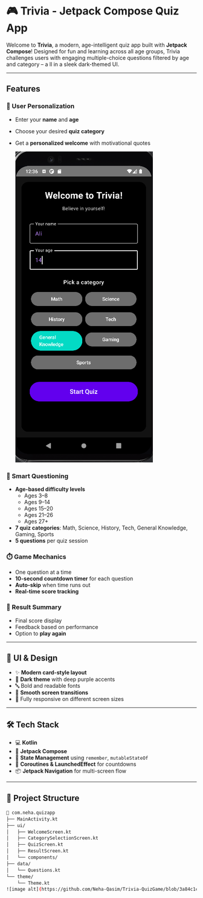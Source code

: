 # 🎮 Trivia - Jetpack Compose Quiz App

Welcome to **Trivia**, a modern, age-intelligent quiz app built with **Jetpack Compose**!
Designed for fun and learning across all age groups, 
Trivia challenges users with engaging multiple-choice questions filtered by age and category – a
ll in a sleek dark-themed UI.

---

##  Features

### 👤 User Personalization
- Enter your **name** and **age**
- Choose your desired **quiz category**
- Get a **personalized welcome** with motivational quotes
  
  ![image alt](https://github.com/Neha-Qasim/Trivia-QuizGame/blob/3a84c1c0d934f4557915ca34cc02a94f7b9d8564/Screenshot%202025-07-22%20123621.png)
  

### 🧠 Smart Questioning
- **Age-based difficulty levels**
  - Ages 3–8
  - Ages 9–14
  - Ages 15–20
  - Ages 21–26
  - Ages 27+
- **7 quiz categories**: Math, Science, History, Tech, General Knowledge, Gaming, Sports
- **5 questions** per quiz session

### ⏱️ Game Mechanics
- One question at a time
- **10-second countdown timer** for each question
- **Auto-skip** when time runs out
- **Real-time score tracking**

### 🧾 Result Summary
- Final score display
- Feedback based on performance
- Option to **play again**

---

## 🎨 UI & Design

- ✨ **Modern card-style layout**
- 🌙 **Dark theme** with deep purple accents
- 🔤 Bold and readable fonts
- 🧭 **Smooth screen transitions**
- 📱 Fully responsive on different screen sizes

---

## 🛠️ Tech Stack

- 💻 **Kotlin**
- 🧱 **Jetpack Compose**
- 🔄 **State Management** using `remember`, `mutableStateOf`
- 🔁 **Coroutines & LaunchedEffect** for countdowns
- 📦 **Jetpack Navigation** for multi-screen flow

---

## 📂 Project Structure

```bash
📁 com.neha.quizapp
├── MainActivity.kt
├── ui/
│   ├── WelcomeScreen.kt
│   ├── CategorySelectionScreen.kt
│   ├── QuizScreen.kt
│   ├── ResultScreen.kt
│   └── components/
├── data/
│   └── Questions.kt
└── theme/
    └── Theme.kt
![image alt](https://github.com/Neha-Qasim/Trivia-QuizGame/blob/3a84c1c0d934f4557915ca34cc02a94f7b9d8564/Screenshot%202025-07-22%20123621.png)![image alt](https://github.com/Neha-Qasim/Trivia-QuizGame/blob/3a84c1c0d934f4557915ca34cc02a94f7b9d8564/Screenshot%202025-07-22%20123621.png)


